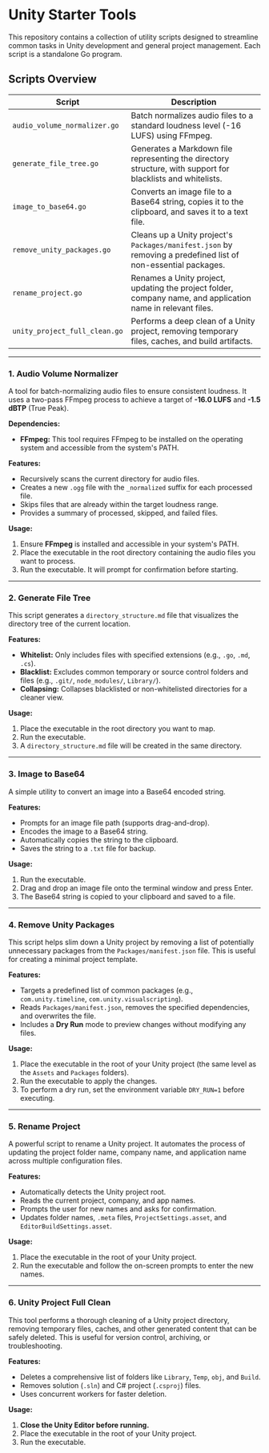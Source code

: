 # Unity Starter Tools

This repository contains a collection of utility scripts designed to streamline common tasks in Unity development and general project management. Each script is a standalone Go program.

## Scripts Overview

| Script                       | Description                                                                                                |
| ---------------------------- | ---------------------------------------------------------------------------------------------------------- |
| `audio_volume_normalizer.go` | Batch normalizes audio files to a standard loudness level (-16 LUFS) using FFmpeg.                         |
| `generate_file_tree.go`      | Generates a Markdown file representing the directory structure, with support for blacklists and whitelists.  |
| `image_to_base64.go`         | Converts an image file to a Base64 string, copies it to the clipboard, and saves it to a text file.        |
| `remove_unity_packages.go`   | Cleans up a Unity project's `Packages/manifest.json` by removing a predefined list of non-essential packages. |
| `rename_project.go`          | Renames a Unity project, updating the project folder, company name, and application name in relevant files. |
| `unity_project_full_clean.go`| Performs a deep clean of a Unity project, removing temporary files, caches, and build artifacts.           |

---

### 1. Audio Volume Normalizer

A tool for batch-normalizing audio files to ensure consistent loudness. It uses a two-pass FFmpeg process to achieve a target of **-16.0 LUFS** and **-1.5 dBTP** (True Peak).

**Dependencies:**
- **FFmpeg:** This tool requires FFmpeg to be installed on the operating system and accessible from the system's PATH.

**Features:**
- Recursively scans the current directory for audio files.
- Creates a new `.ogg` file with the `_normalized` suffix for each processed file.
- Skips files that are already within the target loudness range.
- Provides a summary of processed, skipped, and failed files.

**Usage:**
1.  Ensure **FFmpeg** is installed and accessible in your system's PATH.
2.  Place the executable in the root directory containing the audio files you want to process.
3.  Run the executable. It will prompt for confirmation before starting.

---

### 2. Generate File Tree

This script generates a `directory_structure.md` file that visualizes the directory tree of the current location.

**Features:**
- **Whitelist:** Only includes files with specified extensions (e.g., `.go`, `.md`, `.cs`).
- **Blacklist:** Excludes common temporary or source control folders and files (e.g., `.git/`, `node_modules/`, `Library/`).
- **Collapsing:** Collapses blacklisted or non-whitelisted directories for a cleaner view.

**Usage:**
1.  Place the executable in the root directory you want to map.
2.  Run the executable.
3.  A `directory_structure.md` file will be created in the same directory.

---

### 3. Image to Base64

A simple utility to convert an image into a Base64 encoded string.

**Features:**
- Prompts for an image file path (supports drag-and-drop).
- Encodes the image to a Base64 string.
- Automatically copies the string to the clipboard.
- Saves the string to a `.txt` file for backup.

**Usage:**
1.  Run the executable.
2.  Drag and drop an image file onto the terminal window and press Enter.
3.  The Base64 string is copied to your clipboard and saved to a file.

---

### 4. Remove Unity Packages

This script helps slim down a Unity project by removing a list of potentially unnecessary packages from the `Packages/manifest.json` file. This is useful for creating a minimal project template.

**Features:**
- Targets a predefined list of common packages (e.g., `com.unity.timeline`, `com.unity.visualscripting`).
- Reads `Packages/manifest.json`, removes the specified dependencies, and overwrites the file.
- Includes a **Dry Run** mode to preview changes without modifying any files.

**Usage:**
1.  Place the executable in the root of your Unity project (the same level as the `Assets` and `Packages` folders).
2.  Run the executable to apply the changes.
3.  To perform a dry run, set the environment variable `DRY_RUN=1` before executing.

---

### 5. Rename Project

A powerful script to rename a Unity project. It automates the process of updating the project folder name, company name, and application name across multiple configuration files.

**Features:**
- Automatically detects the Unity project root.
- Reads the current project, company, and app names.
- Prompts the user for new names and asks for confirmation.
- Updates folder names, `.meta` files, `ProjectSettings.asset`, and `EditorBuildSettings.asset`.

**Usage:**
1.  Place the executable in the root of your Unity project.
2.  Run the executable and follow the on-screen prompts to enter the new names.

---

### 6. Unity Project Full Clean

This tool performs a thorough cleaning of a Unity project directory, removing temporary files, caches, and other generated content that can be safely deleted. This is useful for version control, archiving, or troubleshooting.

**Features:**
- Deletes a comprehensive list of folders like `Library`, `Temp`, `obj`, and `Build`.
- Removes solution (`.sln`) and C# project (`.csproj`) files.
- Uses concurrent workers for faster deletion.

**Usage:**
1.  **Close the Unity Editor before running.**
2.  Place the executable in the root of your Unity project.
3.  Run the executable.
